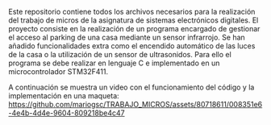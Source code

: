 Este repositorio contiene todos los archivos necesarios para la realización del trabajo de micros de la asignatura de sistemas electrónicos digitales. 
El proyecto consiste en la realización de un programa encargado de gestionar el acceso al parking de una casa mediante un sensor infrarrojo.
Se han añadido funcionalidades extra como el encendido automático de las luces de la casa o la utilización de un sensor de ultrasonidos.
Para ello el programa se debe realizar en lenguaje C e implementado en un microcontrolador STM32F411.

A continuación se muestra un video con el funcionamiento del código y la implementación en una maqueta:
https://github.com/mariogsc/TRABAJO_MICROS/assets/80718611/008351e6-4e4b-4d4e-9604-809218be4c47

